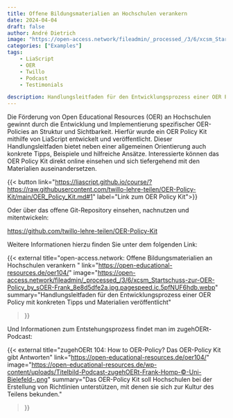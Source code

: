 ```yaml
---
title: Offene Bildungsmaterialien an Hochschulen verankern
date: 2024-04-04
draft: false
author: André Dietrich
image: "https://open-access.network/fileadmin/_processed_/3/6/xcsm_Startschuss-zur-OER-Policy_by_sOER-Frank_8e8d5dfe2a.jpg.pagespeed.ic.5pfNUF6hdb.webp"
categories: ["Examples"]
tags:
    - LiaScript
    - OER
    - Twillo
    - Podcast
    - Testimonials

description: Handlungsleitfaden für den Entwicklungsprozess einer OER Policy mit konkreten Tipps und Materialien veröffentlicht.
---
```



Die Förderung von Open Educational Resources (OER) an Hochschulen gewinnt durch die Entwicklung und Implementierung spezifischer OER-Policies an Struktur und Sichtbarkeit. Hierfür wurde ein OER Policy Kit mithilfe von LiaScript entwickelt und veröffentlicht.
Dieser Handlungsleitfaden bietet neben einer allgemeinen Orientierung auch konkrete Tipps, Beispiele und hilfreiche Ansätze.
Interessierte können das OER Policy Kit direkt online einsehen und sich tiefergehend mit den Materialien auseinandersetzen.

{{< button link="https://liascript.github.io/course/?https://raw.githubusercontent.com/twillo-lehre-teilen/OER-Policy-Kit/main/OER_Policy_Kit.md#1" label="Link zum OER Policy Kit">}}

Oder über das offene Git-Repository einsehen, nachnutzen und mitentwickeln:

https://github.com/twillo-lehre-teilen/OER-Policy-Kit

Weitere Informationen hierzu finden Sie unter dem folgenden Link:

{{< external 
title="open-access.network: Offene Bildungsmaterialien an Hochschulen verankern "
link="https://open-educational-resources.de/oer104/"
image="https://open-access.network/fileadmin/_processed_/3/6/xcsm_Startschuss-zur-OER-Policy_by_sOER-Frank_8e8d5dfe2a.jpg.pagespeed.ic.5pfNUF6hdb.webp"
summary="Handlungsleitfaden für den Entwicklungsprozess einer OER Policy mit konkreten Tipps und Materialien veröffentlicht"
>}}

Und Informationen zum Entstehungsprozess findet man im zugehOERt-Podcast:

{{< external 
title="zugehOERt 104: How to OER-Policy? Das OER-Policy Kit gibt Antworten"
link="https://open-educational-resources.de/oer104/"
image="https://open-educational-resources.de/wp-content/uploads/Titelbild-Podcast-zugehOERt-Frank-Homp-©-Uni-Bielefeld-.png"
summary="Das OER-Policy Kit soll Hochschulen bei der Erstellung von Richtlinien unterstützen, mit denen sie sich zur Kultur des Teilens bekunden."
>}}
